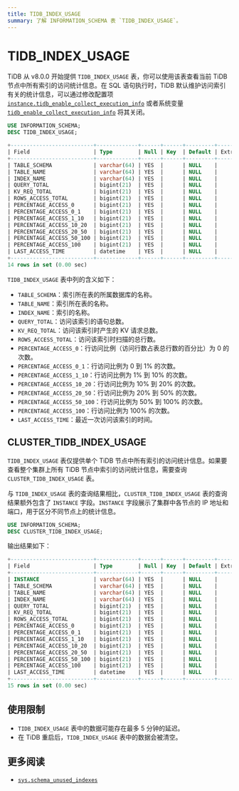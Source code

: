 ```yaml
---
title: TIDB_INDEX_USAGE
summary: 了解 INFORMATION_SCHEMA 表 `TIDB_INDEX_USAGE`。
---
```


# TIDB_INDEX_USAGE

TiDB 从 v8.0.0 开始提供 `TIDB_INDEX_USAGE` 表，你可以使用该表查看当前 TiDB 节点中所有索引的访问统计信息。在 SQL 语句执行时，TiDB 默认维护访问索引有关的统计信息，可以通过修改配置项 [`instance.tidb_enable_collect_execution_info`](/tidb-configuration-file.md#tidb_enable_collect_execution_info) 或者系统变量 [`tidb_enable_collect_execution_info`](/system-variables.md#tidb_enable_collect_execution_info) 将其关闭。

```sql
USE INFORMATION_SCHEMA;
DESC TIDB_INDEX_USAGE;
```

```sql
+--------------------------+-------------+------+------+---------+-------+
| Field                    | Type        | Null | Key  | Default | Extra |
+--------------------------+-------------+------+------+---------+-------+
| TABLE_SCHEMA             | varchar(64) | YES  |      | NULL    |       |
| TABLE_NAME               | varchar(64) | YES  |      | NULL    |       |
| INDEX_NAME               | varchar(64) | YES  |      | NULL    |       |
| QUERY_TOTAL              | bigint(21)  | YES  |      | NULL    |       |
| KV_REQ_TOTAL             | bigint(21)  | YES  |      | NULL    |       |
| ROWS_ACCESS_TOTAL        | bigint(21)  | YES  |      | NULL    |       |
| PERCENTAGE_ACCESS_0      | bigint(21)  | YES  |      | NULL    |       |
| PERCENTAGE_ACCESS_0_1    | bigint(21)  | YES  |      | NULL    |       |
| PERCENTAGE_ACCESS_1_10   | bigint(21)  | YES  |      | NULL    |       |
| PERCENTAGE_ACCESS_10_20  | bigint(21)  | YES  |      | NULL    |       |
| PERCENTAGE_ACCESS_20_50  | bigint(21)  | YES  |      | NULL    |       |
| PERCENTAGE_ACCESS_50_100 | bigint(21)  | YES  |      | NULL    |       |
| PERCENTAGE_ACCESS_100    | bigint(21)  | YES  |      | NULL    |       |
| LAST_ACCESS_TIME         | datetime    | YES  |      | NULL    |       |
+--------------------------+-------------+------+------+---------+-------+
14 rows in set (0.00 sec)
```

`TIDB_INDEX_USAGE` 表中列的含义如下：

* `TABLE_SCHEMA`：索引所在表的所属数据库的名称。
* `TABLE_NAME`：索引所在表的名称。
* `INDEX_NAME`：索引的名称。
* `QUERY_TOTAL`：访问该索引的语句总数。
* `KV_REQ_TOTAL`：访问该索引时产生的 KV 请求总数。
* `ROWS_ACCESS_TOTAL`：访问该索引时扫描的总行数。
* `PERCENTAGE_ACCESS_0`：行访问比例（访问行数占表总行数的百分比）为 0 的次数。
* `PERCENTAGE_ACCESS_0_1`：行访问比例为 0 到 1% 的次数。
* `PERCENTAGE_ACCESS_1_10`：行访问比例为 1% 到 10% 的次数。
* `PERCENTAGE_ACCESS_10_20`：行访问比例为 10% 到 20% 的次数。
* `PERCENTAGE_ACCESS_20_50`：行访问比例为 20% 到 50% 的次数。
* `PERCENTAGE_ACCESS_50_100`：行访问比例为 50% 到 100% 的次数。
* `PERCENTAGE_ACCESS_100`：行访问比例为 100% 的次数。
* `LAST_ACCESS_TIME`：最近一次访问该索引的时间。

## CLUSTER_TIDB_INDEX_USAGE

`TIDB_INDEX_USAGE` 表仅提供单个 TiDB 节点中所有索引的访问统计信息。如果要查看整个集群上所有 TiDB 节点中索引的访问统计信息，需要查询 `CLUSTER_TIDB_INDEX_USAGE` 表。

与 `TIDB_INDEX_USAGE` 表的查询结果相比，`CLUSTER_TIDB_INDEX_USAGE` 表的查询结果额外包含了 `INSTANCE` 字段。`INSTANCE` 字段展示了集群中各节点的 IP 地址和端口，用于区分不同节点上的统计信息。

```sql
USE INFORMATION_SCHEMA;
DESC CLUSTER_TIDB_INDEX_USAGE;
```

输出结果如下：

```sql
+--------------------------+-------------+------+------+---------+-------+
| Field                    | Type        | Null | Key  | Default | Extra |
+--------------------------+-------------+------+------+---------+-------+
| INSTANCE                 | varchar(64) | YES  |      | NULL    |       |
| TABLE_SCHEMA             | varchar(64) | YES  |      | NULL    |       |
| TABLE_NAME               | varchar(64) | YES  |      | NULL    |       |
| INDEX_NAME               | varchar(64) | YES  |      | NULL    |       |
| QUERY_TOTAL              | bigint(21)  | YES  |      | NULL    |       |
| KV_REQ_TOTAL             | bigint(21)  | YES  |      | NULL    |       |
| ROWS_ACCESS_TOTAL        | bigint(21)  | YES  |      | NULL    |       |
| PERCENTAGE_ACCESS_0      | bigint(21)  | YES  |      | NULL    |       |
| PERCENTAGE_ACCESS_0_1    | bigint(21)  | YES  |      | NULL    |       |
| PERCENTAGE_ACCESS_1_10   | bigint(21)  | YES  |      | NULL    |       |
| PERCENTAGE_ACCESS_10_20  | bigint(21)  | YES  |      | NULL    |       |
| PERCENTAGE_ACCESS_20_50  | bigint(21)  | YES  |      | NULL    |       |
| PERCENTAGE_ACCESS_50_100 | bigint(21)  | YES  |      | NULL    |       |
| PERCENTAGE_ACCESS_100    | bigint(21)  | YES  |      | NULL    |       |
| LAST_ACCESS_TIME         | datetime    | YES  |      | NULL    |       |
+--------------------------+-------------+------+------+---------+-------+
15 rows in set (0.00 sec)
```

## 使用限制

- `TIDB_INDEX_USAGE` 表中的数据可能存在最多 5 分钟的延迟。
- 在 TiDB 重启后，`TIDB_INDEX_USAGE` 表中的数据会被清空。

## 更多阅读

- [`sys.schema_unused_indexes`](/sys-schema/sys-schema-unused-indexes.md)
